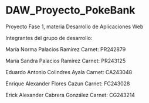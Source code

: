 # DAW_Proyecto_PokeBank
 Proyecto Fase 1, materia Desarrollo de Aplicaciones Web

Integrantes del grupo de desarrollo:

María Norma Palacios Ramírez 
Carnet: PR242879

María Sandra Palacios Ramírez 
Carnet: PR243125

Eduardo Antonio Colindres Ayala
Carnet: CA243048 

Enrique Alexander
Flores Cazun
Carnet: FC243028

Erick Alexander Cabrera González 
Carnet: CG243214
